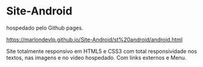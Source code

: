 # Site-Android
hospedado pelo Github pages.

https://marlondevlp.github.io/Site-Android/st%20android/android.html

Site totalmente responsivo em HTML5 e CSS3 com total responsividade nos textos, nas imagens e no video hospedado.
Com links externos e Menu.
